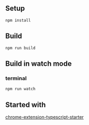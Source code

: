 


## Setup

```
npm install
```


## Build

```
npm run build
```

## Build in watch mode

### terminal

```
npm run watch
```


## Started with 
[chrome-extension-typescript-starter](https://github.com/chibat/chrome-extension-typescript-starter/)

